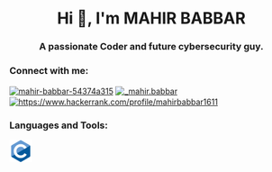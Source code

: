 <h1 align="center">Hi 👋, I'm MAHIR BABBAR</h1>
<h3 align="center">A passionate Coder and future cybersecurity guy.</h3>

<h3 align="left">Connect with me:</h3>
<p align="left">
<a href="https://linkedin.com/in/mahir-babbar-54374a315" target="blank"><img align="center" src="https://raw.githubusercontent.com/rahuldkjain/github-profile-readme-generator/master/src/images/icons/Social/linked-in-alt.svg" alt="mahir-babbar-54374a315" height="30" width="40" /></a>
<a href="https://instagram.com/_mahir.babbar" target="blank"><img align="center" src="https://raw.githubusercontent.com/rahuldkjain/github-profile-readme-generator/master/src/images/icons/Social/instagram.svg" alt="_mahir.babbar" height="30" width="40" /></a>
<a href="https://www.hackerrank.com/https://www.hackerrank.com/profile/mahirbabbar1611" target="blank"><img align="center" src="https://raw.githubusercontent.com/rahuldkjain/github-profile-readme-generator/master/src/images/icons/Social/hackerrank.svg" alt="https://www.hackerrank.com/profile/mahirbabbar1611" height="30" width="40" /></a>
</p>

<h3 align="left">Languages and Tools:</h3>
<p align="left"> <a href="https://www.cprogramming.com/" target="_blank" rel="noreferrer"> <img src="https://raw.githubusercontent.com/devicons/devicon/master/icons/c/c-original.svg" alt="c" width="40" height="40"/> </a> </p>
